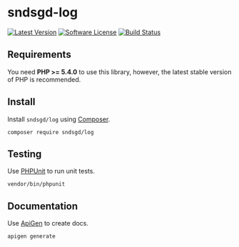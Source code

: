 # sndsgd-log

[![Latest Version](https://img.shields.io/github/release/sndsgd/sndsgd-log.svg?style=flat-square)](https://github.com/sndsgd/sndsgd-log/releases)
[![Software License](https://img.shields.io/badge/license-MIT-brightgreen.svg?style=flat-square)](https://github.com/sndsgd/sndsgd-log/LICENSE)
[![Build Status](https://img.shields.io/travis/sndsgd/sndsgd-log/master.svg?style=flat-square)](https://travis-ci.org/sndsgd/sndsgd-log)


## Requirements

You need **PHP >= 5.4.0** to use this library, however, the latest stable version of PHP is recommended.


## Install

Install `sndsgd/log` using [Composer](https://getcomposer.org/).

```
composer require sndsgd/log
```

## Testing

Use [PHPUnit](https://phpunit.de/) to run unit tests.

```
vendor/bin/phpunit
```


## Documentation

Use [ApiGen](http://apigen.org/) to create docs.

```
apigen generate
```
